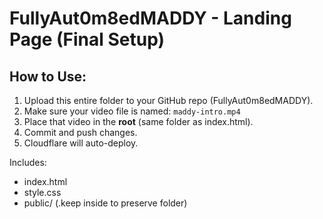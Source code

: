 
# FullyAut0m8edMADDY - Landing Page (Final Setup)

## How to Use:
1. Upload this entire folder to your GitHub repo (FullyAut0m8edMADDY).
2. Make sure your video file is named: `maddy-intro.mp4`
3. Place that video in the **root** (same folder as index.html).
4. Commit and push changes.
5. Cloudflare will auto-deploy.

Includes:
- index.html
- style.css
- public/ (.keep inside to preserve folder)
